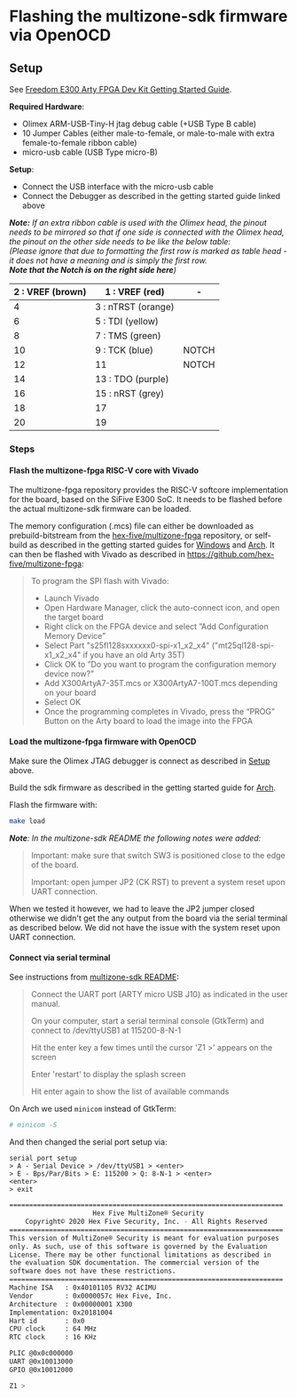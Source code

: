 # Flashing the multizone-sdk firmware via OpenOCD

## Setup

See [Freedom E300 Arty FPGA Dev Kit Getting Started Guide](./SiFive-E310-arty-gettingstarted-v1.0.6.pdf).

**Required Hardware**:

- Olimex ARM-USB-Tiny-H jtag debug cable (+USB Type B cable)
- 10 Jumper Cables (either male-to-female, or male-to-male with extra female-to-female ribbon cable)
- micro-usb cable (USB Type micro-B)

**Setup**:

- Connect the USB interface with the micro-usb cable
- Connect the Debugger as described in the getting started guide linked above

_**Note:** If an extra ribbon cable is used with the Olimex head, the pinout needs to be mirrored so that if one side is connected with the Olimex head, the pinout on the other side needs to be like the below table:_  
_(Please ignore that due to formatting the first row is marked as table head - it does not have a meaning and is simply the first row._  
_**Note that the Notch is on the right side here**)_

2 : VREF (brown) | 1 : VREF (red) | -
-|-|-
4  | 3 : nTRST (orange) |
6  | 5 : TDI (yellow)   |
8  | 7 : TMS (green)    |
10 | 9 : TCK (blue)     | NOTCH
12 | 11                 | NOTCH
14 | 13 : TDO (purple)  |
16 | 15 : nRST (grey)   |
18 | 17                 |
20 | 19                 |

### Steps

#### Flash the **multizone-fpga** RISC-V core with Vivado

The multizone-fpga repository provides the RISC-V softcore implementation for the board, based on the SiFive E300 SoC. It needs to be flashed before the actual multizone-sdk firmware can be loaded.

The memory configuration (.mcs) file can either be downloaded as prebuild-bitstream from the [hex-five/multizone-fpga](https://github.com/hex-five/multizone-fpga) repository, or self-build as described in the getting started guides for [Windows](./getting-started_win.md) and [Arch](./getting-started_arch.md).
It can then be flashed with Vivado as described in <https://github.com/hex-five/multizone-fpga>:

> To program the SPI flash with Vivado:
>
> - Launch Vivado
> - Open Hardware Manager, click the auto-connect icon, and open the target board
> - Right click on the FPGA device and select ”Add Configuration Memory Device”
> - Select Part "s25fl128sxxxxxx0-spi-x1_x2_x4" ("mt25ql128-spi-x1_x2_x4" if you have an old Arty 35T)
> - Click OK to ”Do you want to program the configuration memory device now?”
> - Add X300ArtyA7-35T.mcs or X300ArtyA7-100T.mcs depending on your board
> - Select OK
> - Once the programming completes in Vivado, press the “PROG” Button on the Arty board to load the image into the FPGA


#### Load the **multizone-fpga** firmware with OpenOCD

Make sure the Olimex JTAG debugger is connect as described in [Setup](./flashing-firmware.md#setup) above.

Build the sdk firmware as described in the getting started guide for [Arch](./getting-started_arch.md#building-the-hexfivemultizone-sdk-example-application).

Flash the firmware with:

```sh
make load
```
_**Note**: In the multizone-sdk README the following notes were added:_

>Important: make sure that switch SW3 is positioned close to the edge of the board.
>
> Important: open jumper JP2 (CK RST) to prevent a system reset upon UART connection.

When we tested it however, we had to leave the JP2 jumper closed otherwise we didn't get the any output from the board via the serial terminal as described below. We did not have the issue with the system reset upon UART connection.

#### Connect via serial terminal

See instructions from [multizone-sdk README](https://github.com/hex-five/multizone-sdk#run-the-multizone-reference-application):

> Connect the UART port (ARTY micro USB J10) as indicated in the user manual.
>
> On your computer, start a serial terminal console (GtkTerm) and connect to /dev/ttyUSB1 at 115200-8-N-1
>
> Hit the enter key a few times until the cursor 'Z1 >' appears on the screen
>
> Enter 'restart' to display the splash screen
>
> Hit enter again to show the list of available commands

On Arch we used `minicom` instead of GtkTerm:

```sh
# minicom -S 
```

And then changed the serial port setup via:
```
serial port setup 
> A - Serial Device > /dev/ttyUSB1 > <enter>
> E - Bps/Par/Bits > E: 115200 > Q: 8-N-1 > <enter>
<enter>
> exit
```

```sh
=====================================================================
                     Hex Five MultiZone® Security
    Copyright© 2020 Hex Five Security, Inc. - All Rights Reserved
=====================================================================
This version of MultiZone® Security is meant for evaluation purposes
only. As such, use of this software is governed by the Evaluation
License. There may be other functional limitations as described in
the evaluation SDK documentation. The commercial version of the
software does not have these restrictions.
=====================================================================
Machine ISA   : 0x40101105 RV32 ACIMU
Vendor        : 0x0000057c Hex Five, Inc.
Architecture  : 0x00000001 X300
Implementation: 0x20181004
Hart id       : 0x0
CPU clock     : 64 MHz
RTC clock     : 16 KHz

PLIC @0x0c000000
UART @0x10013000
GPIO @0x10012000

Z1 >
```
